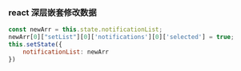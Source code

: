 ### react 深层嵌套修改数据

```js
const newArr = this.state.notificationList;
newArr[0]["setList"][0]['notifications'][0]['selected'] = true;
this.setState({
    notificationList: newArr
})
```

